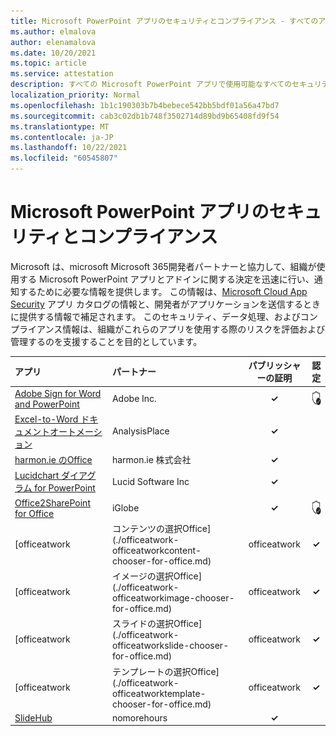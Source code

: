 ```yaml
---
title: Microsoft PowerPoint アプリのセキュリティとコンプライアンス - すべてのアプリ
ms.author: elmalova
author: elenamalova
ms.date: 10/20/2021
ms.topic: article
ms.service: attestation
description: すべての Microsoft PowerPoint アプリで使用可能なすべてのセキュリティとコンプライアンス情報。
localization_priority: Normal
ms.openlocfilehash: 1b1c190303b7b4bebece542bb5bdf01a56a47bd7
ms.sourcegitcommit: cab3c02db1b748f3502714d89bd9b65408fd9f54
ms.translationtype: MT
ms.contentlocale: ja-JP
ms.lasthandoff: 10/22/2021
ms.locfileid: "60545807"
---
```

# <a name="microsoft-powerpoint-apps-security-and-compliance"></a>Microsoft PowerPoint アプリのセキュリティとコンプライアンス

Microsoft は、microsoft Microsoft 365開発者パートナーと協力して、組織が使用する Microsoft PowerPoint アプリとアドインに関する決定を迅速に行い、通知するために必要な情報を提供します。 この情報は、[Microsoft Cloud App Security](https://www.microsoft.com/en-us/enterprise-mobility-security/cloud-app-security) アプリ カタログの情報と、開発者がアプリケーションを送信するときに提供する情報で補足されます。 このセキュリティ、データ処理、およびコンプライアンス情報は、組織がこれらのアプリを使用する際のリスクを評価および管理するのを支援することを目的としています。

| **アプリ** | **パートナー** | **パブリッシャーの証明** | **認定** |
|:--------|:------------|:----------------------:|:-------------:|
| [Adobe Sign for Word and PowerPoint](./adobe-inc-sign-for-word-and-powerpoint.md) | Adobe Inc. | **✓** | <img alt="Certified application badge" src="../media/certified-badge.png" height="25" width="25" /> |
| [Excel-to-Word ドキュメントオートメーション](./analysisplace-excel-to-word-document-automation.md) | AnalysisPlace | **✓** |  |
| [harmon.ie のOffice](./harmonie-corporation-for-office.md) | harmon.ie 株式会社 | **✓** |  |
| [Lucidchart ダイアグラム for PowerPoint](./lucid-software-inc-lucidchart-diagrams-for-powerpoint.md) | Lucid Software Inc | **✓** |  |
| [Office2SharePoint for Office](./iglobe-office2sharepoint-for-office.md) | iGlobe | **✓** | <img alt="Certified application badge" src="../media/certified-badge.png" height="25" width="25" /> |
| [officeatwork | コンテンツの選択Office](./officeatwork-officeatworkcontent-chooser-for-office.md) | officeatwork | **✓** |  |
| [officeatwork | イメージの選択Office](./officeatwork-officeatworkimage-chooser-for-office.md) | officeatwork | **✓** |  |
| [officeatwork | スライドの選択Office](./officeatwork-officeatworkslide-chooser-for-office.md) | officeatwork | **✓** |  |
| [officeatwork | テンプレートの選択Office](./officeatwork-officeatworktemplate-chooser-for-office.md) | officeatwork | **✓** |  |
| [SlideHub](./nomorehours-slidehub.md) | nomorehours | **✓** |  |
